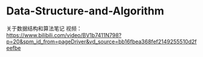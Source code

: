 # Data-Structure-and-Algorithm
关于数据结构和算法笔记
视频：https://www.bilibili.com/video/BV1b7411N798?p=20&spm_id_from=pageDriver&vd_source=bb16fbea368fef2149255510d2feefbe
